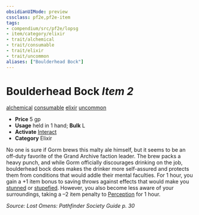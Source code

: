 ```yaml
---
obsidianUIMode: preview
cssclass: pf2e,pf2e-item
tags:
- compendium/src/pf2e/lopsg
- item/category/elixir
- trait/alchemical
- trait/consumable
- trait/elixir
- trait/uncommon
aliases: ["Boulderhead Bock"]
---
```

# Boulderhead Bock *Item 2*  
[alchemical](rules/traits/alchemical.md "Alchemical Item Trait")  [consumable](rules/traits/consumable.md "Consumable Item Trait")  [elixir](rules/traits/elixir.md "Elixir Item Trait")  [uncommon](rules/traits/uncommon.md "Uncommon Rarity Trait")  

- **Price** 5 gp
- **Usage** held in 1 hand; **Bulk** L
- **Activate** [Interact](rules/actions/interact.md)
- **Category** Elixir

No one is sure if Gorm brews this malty ale himself, but it seems to be an off-duty favorite of the Grand Archive faction leader. The brew packs a heavy punch, and while Gorm officially discourages drinking on the job, boulderhead bock does makes the drinker more self-assured and protects them from conditions that would addle their mental faculties. For 1 hour, you gain a +1 item bonus to saving throws against effects that would make you [stunned](rules/conditions.md#Stunned) or [stupefied](rules/conditions.md#Stupefied). However, you also become less aware of your surroundings, taking a –2 item penalty to [Perception](compendium/skills.md#Perception) for 1 hour.

*Source: Lost Omens: Pathfinder Society Guide p. 30*